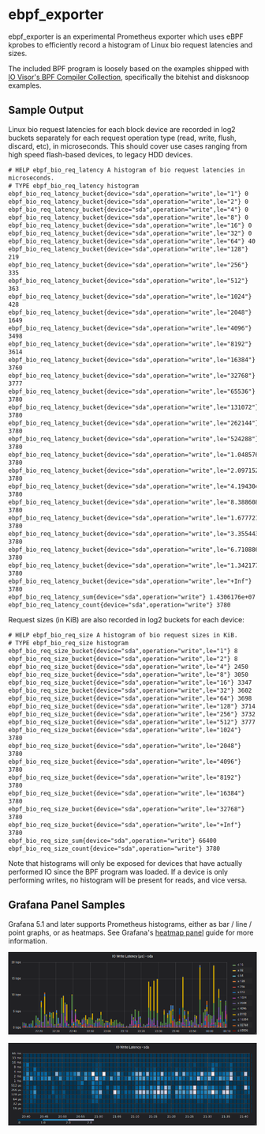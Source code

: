 # ebpf_exporter

ebpf_exporter is an experimental Prometheus exporter which uses eBPF kprobes to efficiently record
a histogram of Linux bio request latencies and sizes.

The included BPF program is loosely based on the examples shipped with [IO Visor's BPF Compiler
Collection](https://github.com/iovisor/bcc), specifically the bitehist and disksnoop examples.

## Sample Output

Linux bio request latencies for each block device are recorded in log2 buckets separately for each
request operation type (read, write, flush, discard, etc), in microseconds. This should cover use
cases ranging from high speed flash-based devices, to legacy HDD devices.

```
# HELP ebpf_bio_req_latency A histogram of bio request latencies in microseconds.
# TYPE ebpf_bio_req_latency histogram
ebpf_bio_req_latency_bucket{device="sda",operation="write",le="1"} 0
ebpf_bio_req_latency_bucket{device="sda",operation="write",le="2"} 0
ebpf_bio_req_latency_bucket{device="sda",operation="write",le="4"} 0
ebpf_bio_req_latency_bucket{device="sda",operation="write",le="8"} 0
ebpf_bio_req_latency_bucket{device="sda",operation="write",le="16"} 0
ebpf_bio_req_latency_bucket{device="sda",operation="write",le="32"} 0
ebpf_bio_req_latency_bucket{device="sda",operation="write",le="64"} 40
ebpf_bio_req_latency_bucket{device="sda",operation="write",le="128"} 219
ebpf_bio_req_latency_bucket{device="sda",operation="write",le="256"} 335
ebpf_bio_req_latency_bucket{device="sda",operation="write",le="512"} 363
ebpf_bio_req_latency_bucket{device="sda",operation="write",le="1024"} 428
ebpf_bio_req_latency_bucket{device="sda",operation="write",le="2048"} 1649
ebpf_bio_req_latency_bucket{device="sda",operation="write",le="4096"} 3498
ebpf_bio_req_latency_bucket{device="sda",operation="write",le="8192"} 3614
ebpf_bio_req_latency_bucket{device="sda",operation="write",le="16384"} 3760
ebpf_bio_req_latency_bucket{device="sda",operation="write",le="32768"} 3777
ebpf_bio_req_latency_bucket{device="sda",operation="write",le="65536"} 3780
ebpf_bio_req_latency_bucket{device="sda",operation="write",le="131072"} 3780
ebpf_bio_req_latency_bucket{device="sda",operation="write",le="262144"} 3780
ebpf_bio_req_latency_bucket{device="sda",operation="write",le="524288"} 3780
ebpf_bio_req_latency_bucket{device="sda",operation="write",le="1.048576e+06"} 3780
ebpf_bio_req_latency_bucket{device="sda",operation="write",le="2.097152e+06"} 3780
ebpf_bio_req_latency_bucket{device="sda",operation="write",le="4.194304e+06"} 3780
ebpf_bio_req_latency_bucket{device="sda",operation="write",le="8.388608e+06"} 3780
ebpf_bio_req_latency_bucket{device="sda",operation="write",le="1.6777216e+07"} 3780
ebpf_bio_req_latency_bucket{device="sda",operation="write",le="3.3554432e+07"} 3780
ebpf_bio_req_latency_bucket{device="sda",operation="write",le="6.7108864e+07"} 3780
ebpf_bio_req_latency_bucket{device="sda",operation="write",le="1.34217728e+08"} 3780
ebpf_bio_req_latency_bucket{device="sda",operation="write",le="+Inf"} 3780
ebpf_bio_req_latency_sum{device="sda",operation="write"} 1.4306176e+07
ebpf_bio_req_latency_count{device="sda",operation="write"} 3780
```

Request sizes (in KiB) are also recorded in log2 buckets for each device:

```
# HELP ebpf_bio_req_size A histogram of bio request sizes in KiB.
# TYPE ebpf_bio_req_size histogram
ebpf_bio_req_size_bucket{device="sda",operation="write",le="1"} 8
ebpf_bio_req_size_bucket{device="sda",operation="write",le="2"} 8
ebpf_bio_req_size_bucket{device="sda",operation="write",le="4"} 2450
ebpf_bio_req_size_bucket{device="sda",operation="write",le="8"} 3050
ebpf_bio_req_size_bucket{device="sda",operation="write",le="16"} 3347
ebpf_bio_req_size_bucket{device="sda",operation="write",le="32"} 3602
ebpf_bio_req_size_bucket{device="sda",operation="write",le="64"} 3698
ebpf_bio_req_size_bucket{device="sda",operation="write",le="128"} 3714
ebpf_bio_req_size_bucket{device="sda",operation="write",le="256"} 3732
ebpf_bio_req_size_bucket{device="sda",operation="write",le="512"} 3777
ebpf_bio_req_size_bucket{device="sda",operation="write",le="1024"} 3780
ebpf_bio_req_size_bucket{device="sda",operation="write",le="2048"} 3780
ebpf_bio_req_size_bucket{device="sda",operation="write",le="4096"} 3780
ebpf_bio_req_size_bucket{device="sda",operation="write",le="8192"} 3780
ebpf_bio_req_size_bucket{device="sda",operation="write",le="16384"} 3780
ebpf_bio_req_size_bucket{device="sda",operation="write",le="32768"} 3780
ebpf_bio_req_size_bucket{device="sda",operation="write",le="+Inf"} 3780
ebpf_bio_req_size_sum{device="sda",operation="write"} 66400
ebpf_bio_req_size_count{device="sda",operation="write"} 3780
```

Note that histograms will only be exposed for devices that have actually performed IO since the BPF
program was loaded. If a device is only performing writes, no histogram will be present for reads,
and vice versa.

## Grafana Panel Samples

Grafana 5.1 and later supports Prometheus histograms, either as bar / line / point graphs, or as
heatmaps. See Grafana's [heatmap panel](http://docs.grafana.org/features/panels/heatmap/) guide for
more information.

![IO request latency histogram](img/io-req-latency-hist.png)

![IO request latency heatmap](img/io-req-latency-heatmap.png)
